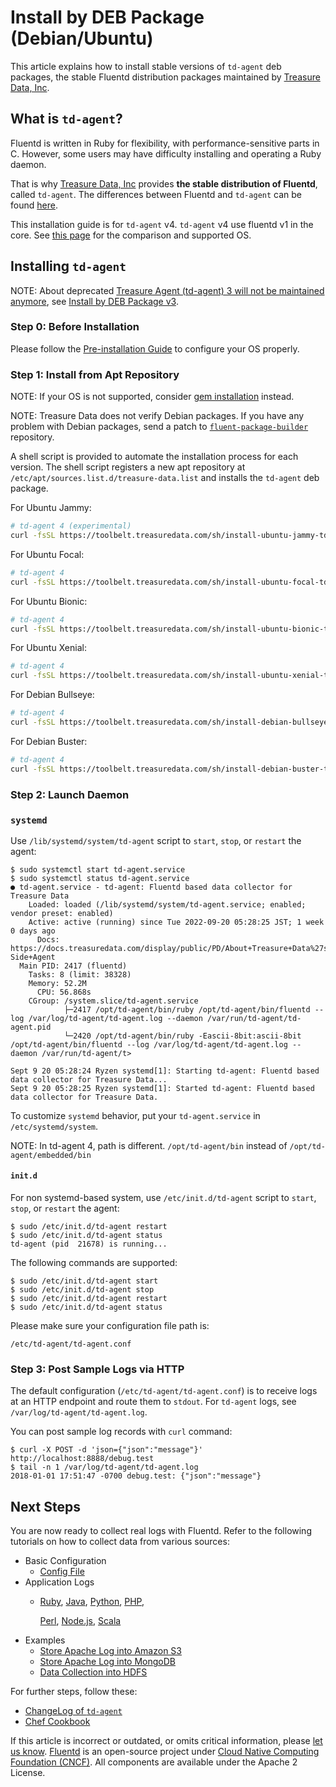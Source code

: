 # Install by DEB Package \(Debian/Ubuntu\)

This article explains how to install stable versions of `td-agent` deb packages, the stable Fluentd distribution packages maintained by [Treasure Data, Inc](http://www.treasuredata.com/).

## What is `td-agent`?

Fluentd is written in Ruby for flexibility, with performance-sensitive parts in C. However, some users may have difficulty installing and operating a Ruby daemon.

That is why [Treasure Data, Inc](http://www.treasuredata.com/) provides **the stable distribution of Fluentd**, called `td-agent`. The differences between Fluentd and `td-agent` can be found [here](https://www.fluentd.org/faqs).

This installation guide is for `td-agent` v4. `td-agent` v4 use fluentd v1 in the core. See [this page](../quickstart/td-agent-v2-vs-v3-vs-v4.md) for the comparison and supported OS.

## Installing `td-agent`

NOTE: About deprecated [Treasure Agent (td-agent) 3 will not be maintained anymore](https://www.fluentd.org/blog/schedule-for-td-agent-3-eol), see [Install by DEB Package  v3](install-by-deb-td-agent-v3.md).

### Step 0: Before Installation

Please follow the [Pre-installation Guide](before-install.md) to configure your OS properly.

### Step 1: Install from Apt Repository

NOTE: If your OS is not supported, consider [gem installation](install-by-gem.md) instead.

NOTE: Treasure Data does not verify Debian packages. If you have any problem with Debian packages, send a patch to [`fluent-package-builder`](https://github.com/fluent/fluent-package-builder) repository.

A shell script is provided to automate the installation process for each version. The shell script registers a new apt repository at `/etc/apt/sources.list.d/treasure-data.list` and installs the `td-agent` deb package.

For Ubuntu Jammy:

```bash
# td-agent 4 (experimental)
curl -fsSL https://toolbelt.treasuredata.com/sh/install-ubuntu-jammy-td-agent4.sh | sh
```

For Ubuntu Focal:

```bash
# td-agent 4
curl -fsSL https://toolbelt.treasuredata.com/sh/install-ubuntu-focal-td-agent4.sh | sh
```

For Ubuntu Bionic:

```bash
# td-agent 4
curl -fsSL https://toolbelt.treasuredata.com/sh/install-ubuntu-bionic-td-agent4.sh | sh
```

For Ubuntu Xenial:

```bash
# td-agent 4
curl -fsSL https://toolbelt.treasuredata.com/sh/install-ubuntu-xenial-td-agent4.sh | sh
```

For Debian Bullseye:

```bash
# td-agent 4
curl -fsSL https://toolbelt.treasuredata.com/sh/install-debian-bullseye-td-agent4.sh | sh
```

For Debian Buster:

```bash
# td-agent 4
curl -fsSL https://toolbelt.treasuredata.com/sh/install-debian-buster-td-agent4.sh | sh
```

### Step 2: Launch Daemon

### `systemd`

Use `/lib/systemd/system/td-agent` script to `start`, `stop`, or `restart` the agent:

```text
$ sudo systemctl start td-agent.service
$ sudo systemctl status td-agent.service
● td-agent.service - td-agent: Fluentd based data collector for Treasure Data
    Loaded: loaded (/lib/systemd/system/td-agent.service; enabled; vendor preset: enabled)
    Active: active (running) since Tue 2022-09-20 05:28:25 JST; 1 week 0 days ago
      Docs: https://docs.treasuredata.com/display/public/PD/About+Treasure+Data%27s+Server-Side+Agent
  Main PID: 2417 (fluentd)
    Tasks: 8 (limit: 38328)
    Memory: 52.2M
      CPU: 56.868s
    CGroup: /system.slice/td-agent.service
            ├─2417 /opt/td-agent/bin/ruby /opt/td-agent/bin/fluentd --log /var/log/td-agent/td-agent.log --daemon /var/run/td-agent/td-agent.pid
            └─2420 /opt/td-agent/bin/ruby -Eascii-8bit:ascii-8bit /opt/td-agent/bin/fluentd --log /var/log/td-agent/td-agent.log --daemon /var/run/td-agent/t>

Sept 9 20 05:28:24 Ryzen systemd[1]: Starting td-agent: Fluentd based data collector for Treasure Data...
Sept 9 20 05:28:25 Ryzen systemd[1]: Started td-agent: Fluentd based data collector for Treasure Data.
```

To customize `systemd` behavior, put your `td-agent.service` in `/etc/systemd/system`.

NOTE: In td-agent 4, path is different. `/opt/td-agent/bin` instead of `/opt/td-agent/embedded/bin`

#### `init.d`

For non systemd-based system, use `/etc/init.d/td-agent` script to `start`, `stop`, or `restart` the agent:

```text
$ sudo /etc/init.d/td-agent restart
$ sudo /etc/init.d/td-agent status
td-agent (pid  21678) is running...
```

The following commands are supported:

```text
$ sudo /etc/init.d/td-agent start
$ sudo /etc/init.d/td-agent stop
$ sudo /etc/init.d/td-agent restart
$ sudo /etc/init.d/td-agent status
```

Please make sure your configuration file path is:

```text
/etc/td-agent/td-agent.conf
```

### Step 3: Post Sample Logs via HTTP

The default configuration \(`/etc/td-agent/td-agent.conf`\) is to receive logs at an HTTP endpoint and route them to `stdout`. For `td-agent` logs, see `/var/log/td-agent/td-agent.log`.

You can post sample log records with `curl` command:

```text
$ curl -X POST -d 'json={"json":"message"}' http://localhost:8888/debug.test
$ tail -n 1 /var/log/td-agent/td-agent.log
2018-01-01 17:51:47 -0700 debug.test: {"json":"message"}
```

## Next Steps

You are now ready to collect real logs with Fluentd. Refer to the following tutorials on how to collect data from various sources:

* Basic Configuration
  * [Config File](../configuration/config-file.md)
* Application Logs
  * [Ruby](../language-bindings/ruby.md), [Java](../language-bindings/java.md), [Python](../language-bindings/python.md), [PHP](../language-bindings/php.md),

    [Perl](../language-bindings/perl.md), [Node.js](../language-bindings/nodejs.md), [Scala](../language-bindings/scala.md)
* Examples
  * [Store Apache Log into Amazon S3](../how-to-guides/apache-to-s3.md)
  * [Store Apache Log into MongoDB](../how-to-guides/apache-to-mongodb.md)
  * [Data Collection into HDFS](../how-to-guides/http-to-hdfs.md)

For further steps, follow these:

* [ChangeLog of `td-agent`](https://docs.treasuredata.com/display/public/PD/The+td-agent+Change+Log)
* [Chef Cookbook](https://github.com/treasure-data/chef-td-agent/)

If this article is incorrect or outdated, or omits critical information, please [let us know](https://github.com/fluent/fluentd-docs-gitbook/issues?state=open). [Fluentd](http://www.fluentd.org/) is an open-source project under [Cloud Native Computing Foundation \(CNCF\)](https://cncf.io/). All components are available under the Apache 2 License.

